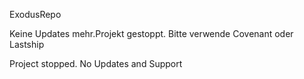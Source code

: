 ExodusRepo

Keine Updates mehr.Projekt gestoppt. Bitte verwende Covenant oder Lastship

Project stopped. No Updates and Support

